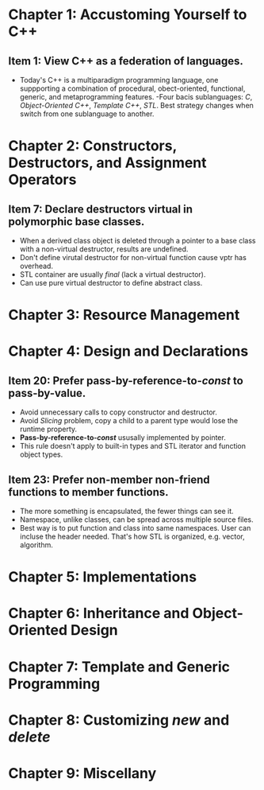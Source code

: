 # Chapter 1: Accustoming Yourself to C++

## Item 1: View C++ as a federation of languages.
- Today's C++ is a multiparadigm programming language, one suppporting a combination of procedural, obect-oriented, functional, generic, and metaprogramming features.
-Four bacis sublanguages: *C*, *Object-Oriented C++*, *Template C++*, *STL*. Best strategy changes when switch from one sublanguage to another.

# Chapter 2: Constructors, Destructors, and Assignment Operators

## Item 7: Declare destructors virtual in polymorphic base classes.
- When a derived class object is deleted through a pointer to a base class with a non-virtual destructor, results are undefined.
- Don't define virutal destructor for non-virtual function cause vptr has overhead.
- STL container are usually *final* (lack a virtual destructor).
- Can use pure virtual destructor to define abstract class.

# Chapter 3: Resource Management


# Chapter 4: Design and Declarations

## Item 20: Prefer **pass-by-reference-to-*const*** to **pass-by-value**.
- Avoid unnecessary calls to copy constructor and destructor.
- Avoid *Slicing* problem, copy a child to a parent type would lose the runtime property.
- **Pass-by-reference-to-*const*** ususally implemented by pointer.
- This rule doesn't apply to built-in types and STL iterator and function object types.

## Item 23: Prefer non-member non-friend functions to member functions.
- The more something is encapsulated, the fewer things can see it.
- Namespace, unlike classes, can be spread across multiple source files.
- Best way is to put function and class into same namespaces. User can incluse the header needed. That's how STL is organized, e.g. vector, algorithm.

# Chapter 5: Implementations


# Chapter 6: Inheritance and Object-Oriented Design


# Chapter 7: Template and Generic Programming


# Chapter 8: Customizing *new* and *delete*


# Chapter 9: Miscellany
